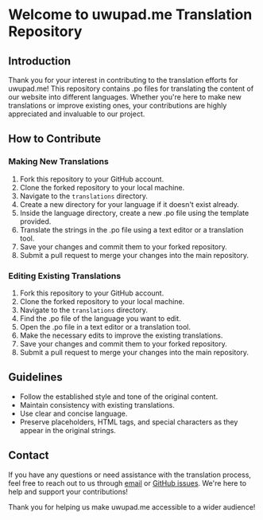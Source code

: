 # Welcome to uwupad.me Translation Repository

## Introduction
Thank you for your interest in contributing to the translation efforts for uwupad.me! This repository contains .po files for translating the content of our website into different languages. Whether you're here to make new translations or improve existing ones, your contributions are highly appreciated and invaluable to our project.

## How to Contribute
### Making New Translations
1. Fork this repository to your GitHub account.
2. Clone the forked repository to your local machine.
3. Navigate to the `translations` directory.
4. Create a new directory for your language if it doesn't exist already.
5. Inside the language directory, create a new .po file using the template provided.
6. Translate the strings in the .po file using a text editor or a translation tool.
7. Save your changes and commit them to your forked repository.
8. Submit a pull request to merge your changes into the main repository.

### Editing Existing Translations
1. Fork this repository to your GitHub account.
2. Clone the forked repository to your local machine.
3. Navigate to the `translations` directory.
4. Find the .po file of the language you want to edit.
5. Open the .po file in a text editor or a translation tool.
6. Make the necessary edits to improve the existing translations.
7. Save your changes and commit them to your forked repository.
8. Submit a pull request to merge your changes into the main repository.

## Guidelines
- Follow the established style and tone of the original content.
- Maintain consistency with existing translations.
- Use clear and concise language.
- Preserve placeholders, HTML tags, and special characters as they appear in the original strings.

## Contact
If you have any questions or need assistance with the translation process, feel free to reach out to us through [email](mailto:admin@uwupad.me) or [GitHub issues](https://github.com/UwUpad/uwupad-translations/issues). We're here to help and support your contributions!

Thank you for helping us make uwupad.me accessible to a wider audience!